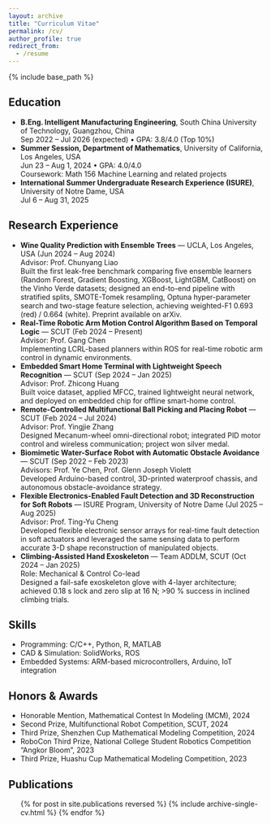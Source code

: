 ```yaml
---
layout: archive
title: "Curriculum Vitae"
permalink: /cv/
author_profile: true
redirect_from:
  - /resume
---
```


{% include base_path %}

## Education
* **B.Eng. Intelligent Manufacturing Engineering**, South China University of Technology, Guangzhou, China  
  Sep 2022 – Jul 2026 (expected) • GPA: 3.8/4.0 (Top 10%)
* **Summer Session, Department of Mathematics**, University of California, Los Angeles, USA  
  Jun 23 – Aug 1, 2024 • GPA: 4.0/4.0  
  Coursework: Math 156 Machine Learning and related projects
* **International Summer Undergraduate Research Experience (ISURE)**, University of Notre Dame, USA  
  Jul 6 – Aug 31, 2025

## Research Experience
* **Wine Quality Prediction with Ensemble Trees** — UCLA, Los Angeles, USA (Jun 2024 – Aug 2024)  
  Advisor: Prof. Chunyang Liao  
  Built the first leak-free benchmark comparing five ensemble learners (Random Forest, Gradient Boosting, XGBoost, LightGBM, CatBoost) on the Vinho Verde datasets; designed an end-to-end pipeline with stratified splits, SMOTE-Tomek resampling, Optuna hyper-parameter search and two-stage feature selection, achieving weighted-F1 0.693 (red) / 0.664 (white). Preprint available on arXiv.
* **Real-Time Robotic Arm Motion Control Algorithm Based on Temporal Logic** — SCUT (Feb 2024 – Present)  
  Advisor: Prof. Gang Chen  
  Implementing LCRL-based planners within ROS for real-time robotic arm control in dynamic environments.
* **Embedded Smart Home Terminal with Lightweight Speech Recognition** — SCUT (Sep 2024 – Jan 2025)  
  Advisor: Prof. Zhicong Huang  
  Built voice dataset, applied MFCC, trained lightweight neural network, and deployed on embedded chip for offline smart-home control.
* **Remote-Controlled Multifunctional Ball Picking and Placing Robot** — SCUT (Feb 2024 – Jul 2024)  
  Advisor: Prof. Yingjie Zhang  
  Designed Mecanum-wheel omni-directional robot; integrated PID motor control and wireless communication; project won silver medal.
* **Biomimetic Water-Surface Robot with Automatic Obstacle Avoidance** — SCUT (Sep 2022 – Feb 2023)  
  Advisors: Prof. Ye Chen, Prof. Glenn Joseph Violett  
  Developed Arduino-based control, 3D-printed waterproof chassis, and autonomous obstacle-avoidance strategy.
* **Flexible Electronics-Enabled Fault Detection and 3D Reconstruction for Soft Robots** — ISURE Program, University of Notre Dame (Jul 2025 – Aug 2025)  
  Advisor: Prof. Ting-Yu Cheng  
  Developed flexible electronic sensor arrays for real-time fault detection in soft actuators and leveraged the same sensing data to perform accurate 3-D shape reconstruction of manipulated objects.
* **Climbing-Assisted Hand Exoskeleton** — Team ADDLM, SCUT (Oct 2024 – Jan 2025)  
  Role: Mechanical & Control Co-lead  
  Designed a fail-safe exoskeleton glove with 4-layer architecture; achieved 0.18 s lock and zero slip at 16 N; >90 % success in inclined climbing trials.

## Skills
* Programming: C/C++, Python, R, MATLAB
* CAD & Simulation: SolidWorks, ROS
* Embedded Systems: ARM-based microcontrollers, Arduino, IoT integration

## Honors & Awards
* Honorable Mention, Mathematical Contest In Modeling (MCM), 2024
* Second Prize, Multifunctional Robot Competition, SCUT, 2024
* Third Prize, Shenzhen Cup Mathematical Modeling Competition, 2024
* RoboCon Third Prize, National College Student Robotics Competition “Angkor Bloom”, 2023
* Third Prize, Huashu Cup Mathematical Modeling Competition, 2023

## Publications
  <ul>{% for post in site.publications reversed %}
    {% include archive-single-cv.html %}
  {% endfor %}</ul>
